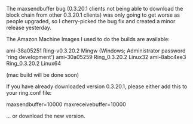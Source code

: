 The maxsendbuffer bug (0.3.20.1 clients not being able to download the block chain from other 0.3.20.1 clients) was only going to get
worse as people upgraded, so I cherry-picked the bug fix and created a minor release yesterday.

The Amazon Machine Images I used to do the builds are available:

  ami-38a05251   Ring-v0.3.20.2 Mingw    (Windows; Administrator password 'ring development')
  ami-30a05259   Ring_0.3.20.2 Linux32
  ami-8abc4ee3   Ring_0.3.20.2 Linux64

(mac build will be done soon)

If you have already downloaded version 0.3.20.1, please either add this to your ring.conf file:

  maxsendbuffer=10000
  maxreceivebuffer=10000

... or download the new version.
